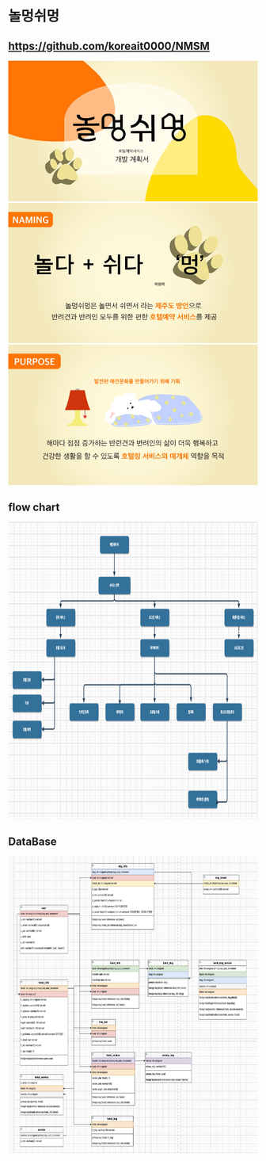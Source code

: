 # 놀멍쉬멍
## https://github.com/koreait0000/NMSM
<img src="/imsi/놀멍쉬멍_기획서1.jpg">
<img src="/imsi/놀멍쉬멍_기획서2.jpg">
<img src="/imsi/놀멍쉬멍_기획서3.jpg">

## flow chart
<img src="/imsi/NMSM.png" height="600">

## DataBase
<img src="/imsi/NMSM_DB2.png" height="600">
